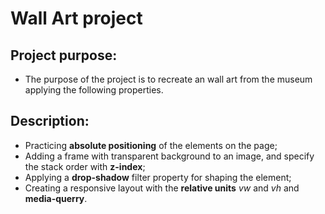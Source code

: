 # Wall Art project
## Project purpose:
- The purpose of the project is to recreate an wall art from the museum applying the following properties.
## Description:
- Practicing **absolute positioning** of the elements on the page;
- Adding a frame with transparent background to an image, and specify the stack order with **z-index**;
- Applying a **drop-shadow** filter property for shaping the element;
- Creating a responsive layout with the **relative units** _vw_ and _vh_ and **media-querry**.

